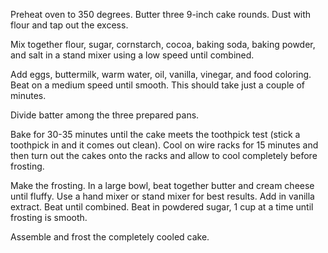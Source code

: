 Preheat oven to 350 degrees. Butter three 9-inch cake rounds. Dust with flour and tap out the excess.

Mix together flour, sugar, cornstarch, cocoa, baking soda, baking powder, and salt in a stand mixer using a low speed until combined.

Add eggs, buttermilk, warm water, oil, vanilla, vinegar, and food coloring. Beat on a medium speed until smooth. This should take just a couple of minutes.

Divide batter among the three prepared pans.

Bake for 30-35 minutes until the cake meets the toothpick test (stick a toothpick in and it comes out clean).
Cool on wire racks for 15 minutes and then turn out the cakes onto the racks and allow to cool completely before frosting.

Make the frosting. In a large bowl, beat together butter and cream cheese until fluffy. Use a hand mixer or stand mixer for best results. Add in vanilla extract. Beat until combined. Beat in powdered sugar, 1 cup at a time until frosting is smooth.

Assemble and frost the completely cooled cake.